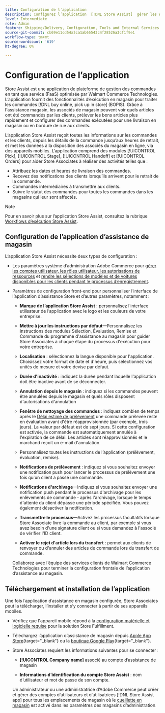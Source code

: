 ```yaml
---
title: Configuration de l’application
description: Configurez l’application  [!DNL Store Assist]  gérer les workflows et les processus d’exécution de bout en bout des magasins pour les achats en ligne, le retrait dans les commandes en magasin.
level: Intermediate
role: Admin
feature: Shipping/Delivery, Configuration, Tools and External Services
source-git-commit: cb69e11cd54a3ca1ab66543c4f28526a3cf1f9e1
workflow-type: tm+mt
source-wordcount: '619'
ht-degree: 0%

---
```


# Configuration de l’application

Store Assist est une application de plateforme de gestion des commandes en tant que service (FaaS) optimisée par Walmart Commerce Technologies. L’application fournit des fonctionnalités d’exécution en magasin pour traiter les commandes [!DNL buy online, pick up in store] (BOPIS). Grâce à l&#39;assistance magasin, les associés de magasin peuvent voir quels articles ont été commandés par les clients, prélever les bons articles plus rapidement et configurer des commandes exécutées pour une livraison en magasin ou en bordure de rue aux clients.

L’application Store Assist reçoit toutes les informations sur les commandes et les clients, depuis les détails de la commande jusqu’aux heures de retrait, et met les données à la disposition des associés du magasin en ligne, via des appareils mobiles. L’application comprend des modules [!UICONTROL Pick], [!UICONTROL Stage], [!UICONTROL Handoff] et [!UICONTROL Orders] pour aider Store Associates à réaliser des activités telles que :

- Attribuez les dates et heures de livraison des commandes.
- Recevez des notifications des clients lorsqu’ils arrivent pour le retrait de la commande.
- Commandes intermédiaires à transmettre aux clients.
- Suivre le statut des commandes pour toutes les commandes dans les magasins qui leur sont affectés.

>[!NOTE]
>
>Pour en savoir plus sur l’application Store Assist, consultez la rubrique [Workflows d’exécution Store Assist](store-assist-modules.md).

## Configuration de l’application d’assistance de magasin

L’application Store Assist nécessite deux types de configuration :

- Les paramètres système d’administration Adobe Commerce pour [gérer les comptes utilisateur, les rôles utilisateur, les autorisations de ressources](user-setup.md) et [rendre les sélections de modèles et de voitures disponibles pour les clients pendant le processus d’enregistrement](check-in-experience-setup.md).

- Paramètres de configuration front-end pour personnaliser l’interface de l’application d’assistance Store et d’autres paramètres, notamment :

   - **Marque de l’application Store Assist** : personnalisez l’interface utilisateur de l’application avec le logo et les couleurs de votre entreprise.

   - **Mettre à jour les instructions par défaut**—Personnalisez les instructions des modules Sélection, Évaluation, Remise et Commande du programme d&#39;assistance au magasin pour guider Store Associates à chaque étape du processus d&#39;exécution pour votre entreprise.

   - **Localisation** : sélectionnez la langue disponible pour l&#39;application. Choisissez votre format de date et d&#39;heure, puis sélectionnez vos unités de mesure et votre devise par défaut.

   - **Durée d&#39;inactivité** : indiquez la durée pendant laquelle l&#39;application doit être inactive avant de se déconnecter.

   - **Annulation depuis le magasin** : indiquez si les commandes peuvent être annulées depuis le magasin et quels rôles disposent d&#39;autorisations d&#39;annulation

   - **Fenêtre de nettoyage des commandes** : indiquez combien de temps après le [Délai estimé de prélèvement](enable-general.md#delivery-method-title-configuration) une commande prélevée reste en évaluation avant d&#39;être réapprovisionnée (par exemple, trois jours). La valeur par défaut est de sept jours. Si cette configuration est activée, la commande est automatiquement annulée à l&#39;expiration de ce délai. Les articles sont réapprovisionnés et le marchand reçoit un e-mail d&#39;annulation.

   - Personnalisez toutes les instructions de l’application (prélèvement, évaluation, remise).

   - **Notifications de prélèvement** : indiquez si vous souhaitez envoyer une notification push pour lancer le processus de prélèvement une fois qu&#39;un client a passé une commande.

   - **Notifications d&#39;archivage**—Indiquez si vous souhaitez envoyer une notification push pendant le processus d&#39;archivage pour les enlèvements de commande - après l&#39;archivage, lorsque le temps d&#39;attente du client dépasse une période spécifiée. Vous pouvez également désactiver la notification.

   - **Transmettre le processus**—Activez les processus facultatifs lorsque Store Associate livre la commande au client, par exemple si vous avez besoin d&#39;une signature client ou si vous demandez à l&#39;associé de vérifier l&#39;ID client.

   - **Activer le rejet d&#39;article lors du transfert** : permet aux clients de renvoyer ou d&#39;annuler des articles de commande lors du transfert de commande.

  Collaborez avec l’équipe des services clients de Walmart Commerce Technologies pour terminer la configuration frontale de l’application d’assistance au magasin.

## Téléchargement et installation de l’application

Une fois l’application d’assistance en magasin configurée, Store Associates peut la télécharger, l’installer et s’y connecter à partir de ses appareils mobiles.

- Vérifiez que l&#39;appareil mobile répond à la [configuration matérielle et logicielle requise](solution-requirements.md#store-assist-app-requirements) pour la solution Store Fulfillment.

- Téléchargez l’application d’assistance de magasin depuis [Apple App Store](https://apps.apple.com/us/app/store-assist-by-walmart/id1609281539){target="_blank"} ou la [boutique Google Play](https://play.google.com/store/apps/details?id=com.walmart.faas.storeassist){target="_blank"}.

- Store Associates requiert les informations suivantes pour se connecter :

   - **[!UICONTROL Company name]** associé au compte d’assistance de magasin

   - **Informations d’identification du compte Store Assist** : nom d’utilisateur et mot de passe de son compte.

  Un administrateur ou une administratrice d’Adobe Commerce peut créer et gérer des comptes d’utilisateurs et d’utilisatrices [!DNL Store Assist app] pour tous les emplacements de magasin où le [cueillette en magasin](merchant-store-configuration.md#pickup-location-configuration) est activé dans les paramètres des magasins d’administration.
